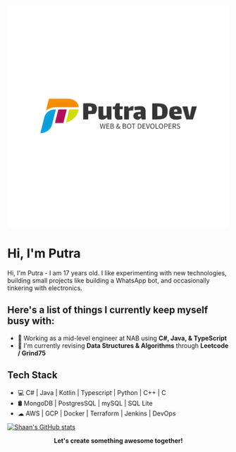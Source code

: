 ![Header](https://github.com/Ardianz-Dev/Ardianz-Dev/blob/main/Assets/banner.jpg)

# Hi, I'm Putra

Hi, I'm Putra - I am 17 years old. I like experimenting with new technologies, building small projects like building a WhatsApp bot, and occasionally tinkering with electronics.

## Here's a list of things I currently keep myself busy with:

* 🌱 Working as a mid-level engineer at NAB using **C#, Java, & TypeScript**
* 💼 I'm currently revising **Data Structures & Algorithms** through **Leetcode / Grind75**

## Tech Stack

* 💻 C# | Java | Kotlin | Typescript | Python | C++ | C 
* 🛢️ MongoDB | PostgresSQL | mySQL | SQL Lite
* ☁ AWS | GCP | Docker | Terraform | Jenkins | DevOps

[![Shaan's GitHub stats](https://github-readme-stats.vercel.app/api?username=Ardianz-Dev)](https://github.com/Ardianz-Dev)

<p align=center>
<b>Let's create something awesome together!</b>
</p>

